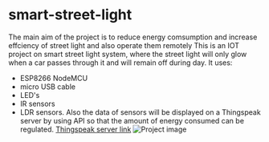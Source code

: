 # smart-street-light
The main aim of the project is to reduce energy comsumption and increase effciency of street light and also operate them remotely
This is an IOT project on smart street light system, where the street light will only glow when a car passes
through it and will remain off during day. 
It uses:
* ESP8266 NodeMCU
* micro USB cable
* LED's
* IR sensors 
* LDR 
sensors. Also the data of sensors will be displayed on a Thingspeak server by using API so that the amount of energy consumed
can be regulated. 
[Thingspeak server link](https://thingspeak.com/channels/1256374)
![Project image](https://www.google.com/url?sa=i&url=https%3A%2F%2Fiotdesignpro.com%2Fprojects%2Fiot-based-smart-street-light-using-esp8266-and-thingspeak&psig=AOvVaw1LOTrGFS9C69Hbgv5LhvVS&ust=1627889668006000&source=images&cd=vfe&ved=0CAsQjRxqFwoTCPjKz96nj_ICFQAAAAAdAAAAABAD)
